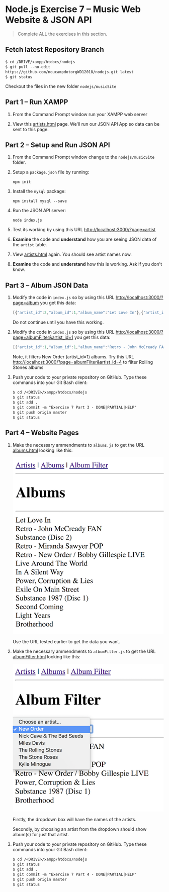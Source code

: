 # Node.js Exercise 7 – Music Web Website & JSON API
		
> Complete ALL the exercises in this section.

## Fetch latest Repository Branch

```
$ cd /DRIVE/xampp/htdocs/nodejs
$ git pull --no-edit https://github.com/noucampdotorgWD12018/nodejs.git latest
$ git status

```

Checkout the files in the new folder ``nodejs/musicSite``

## Part 1 – Run XAMPP

1.  From the Command Prompt window run your XAMPP web server

1.  View this [artists.html](http://localhost/nodejs/musicSite/artists.html) page.  We'll run our JSON API App so data can be sent to this page.

## Part 2 – Setup and Run JSON API

1.	From the Command Prompt window change to the ``nodejs/musicSite`` folder.

1.  Setup a ``package.json`` file by running:

    ```
    npm init
    ```

1.  Install the ``mysql`` package:

    ```
    npm install mysql --save
    ```

1.  Run the JSON API server:

    ```
    node index.js
    ```

1.  Test its working by using this URL [http://localhost:3000/?page=artist](http://localhost:3000/?page=artist)

1.  **Examine** the code and **understand** how you are seeing JSON data of the ``artist`` table.

1.  View [artists.html](http://localhost/nodejs/musicSite/artists.html) again.  You should see artist names now.

1.  **Examine** the code and **understand** how this is working.  Ask if you don't know.


## Part 3 – Album JSON Data

1.  Modify the code in ``index.js`` so by using this URL [http://localhost:3000/?page=album](http://localhost:3000/?page=album) you get this data:

    ```javascript
    [{"artist_id":2,"album_id":1,"album_name":"Let Love In"},{"artist_id":1,"album_id":1,"album_name":"Retro - John McCready FAN"},{"artist_id":1,"album_id":2,"album_name":"Substance (Disc 2)"},{"artist_id":1,"album_id":3,"album_name":"Retro - Miranda Sawyer POP"},{"artist_id":1,"album_id":4,"album_name":"Retro - New Order / Bobby Gillespie LIVE"},{"artist_id":3,"album_id":1,"album_name":"Live Around The World"},{"artist_id":3,"album_id":2,"album_name":"In A Silent Way"},{"artist_id":1,"album_id":5,"album_name":"Power, Corruption & Lies"},{"artist_id":4,"album_id":1,"album_name":"Exile On Main Street"},{"artist_id":1,"album_id":6,"album_name":"Substance 1987 (Disc 1)"},{"artist_id":5,"album_id":1,"album_name":"Second Coming"},{"artist_id":6,"album_id":1,"album_name":"Light Years"},{"artist_id":1,"album_id":7,"album_name":"Brotherhood"}]

    ```

    Do not continue until you have this working.

1.  Modify the code in ``index.js`` so by using this URL [http://localhost:3000/?page=albumFilter&artist_id=1](http://localhost:3000/?page=albumFilter&artist_id=1) you get this data:

    ```java
    [{"artist_id":1,"album_id":1,"album_name":"Retro - John McCready FAN"},{"artist_id":1,"album_id":2,"album_name":"Substance (Disc 2)"},{"artist_id":1,"album_id":3,"album_name":"Retro - Miranda Sawyer POP"},{"artist_id":1,"album_id":4,"album_name":"Retro - New Order / Bobby Gillespie LIVE"},{"artist_id":1,"album_id":5,"album_name":"Power, Corruption & Lies"},{"artist_id":1,"album_id":6,"album_name":"Substance 1987 (Disc 1)"},{"artist_id":1,"album_id":7,"album_name":"Brotherhood"}]
    ```

    Note, it filters New Order (artist_id=1) albums.  Try this URL [http://localhost:3000/?page=albumFilter&artist_id=4](http://localhost:3000/?page=albumFilter&artist_id=4) to filter Rolling Stones albums
    
1.  Push your code to your private repository on GitHub. Type these commands into your Git Bash client:

    ```
    $ cd /<DRIVE>/xampp/htdocs/nodejs
    $ git status
    $ git add .
    $ git commit -m "Exercise 7 Part 3 - DONE|PARTIAL|HELP"
    $ git push origin master
    $ git status
    ```

## Part 4 – Website Pages

1.  Make the necessary ammendments to ``albums.js`` to get the URL [albums.html](http://localhost/nodejs/musicSite/albums.html) looking like this:

    ![](../images/albums_html.png)

    Use the URL tested earlier to get the data you want.

1.  Make the necessary ammendments to ``albumFilter.js`` to get the URL [albumFilter.html](http://localhost/nodejs/musicSite/albumFilter.html) looking like this:

    ![](../images/albumFilter_html.png)

    Firstly, the dropdown box will have the names of the artists.

    Secondly, by choosing an artist from the dropdown should show album(s) for just that artist.

1.  Push your code to your private repository on GitHub. Type these commands into your Git Bash client:

    ```
    $ cd /<DRIVE>/xampp/htdocs/nodejs
    $ git status
    $ git add .
    $ git commit -m "Exercise 7 Part 4 - DONE|PARTIAL|HELP"
    $ git push origin master
    $ git status
    ```